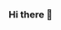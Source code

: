 ### Hi there 👋

<!--
**ga0595/ga0595** is a ✨ _special_ ✨ repository because its `README.md` (this file) appears on your GitHub profile.

Here are some ideas to get you started:

- 🔭 I’m currently working on YeongNam University
- 🌱 I’m currently learning Computer enginering
- 👯 I’m looking to collaborate on ...
- 🤔 I’m looking for help with ...
- 💬 Ask me about nothing
- 📫 How to reach me: ...
- 😄 Pronouns: ...
- ⚡ Fun fact: ...
-->
